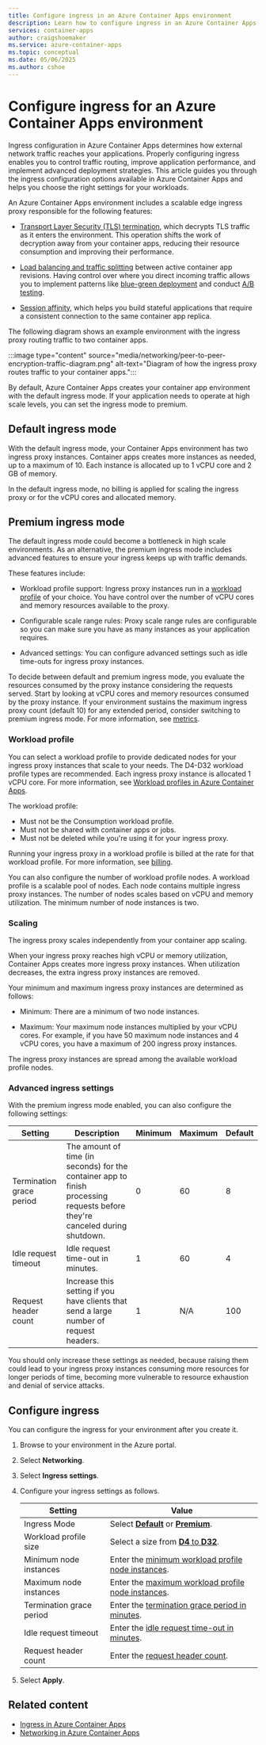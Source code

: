```yaml
---
title: Configure ingress in an Azure Container Apps environment
description: Learn how to configure ingress in an Azure Container Apps environment.
services: container-apps
author: craigshoemaker
ms.service: azure-container-apps
ms.topic: conceptual
ms.date: 05/06/2025
ms.author: cshoe
---
```


# Configure ingress for an Azure Container Apps environment

Ingress configuration in Azure Container Apps determines how external network traffic reaches your applications. Properly configuring ingress enables you to control traffic routing, improve application performance, and implement advanced deployment strategies. This article guides you through the ingress configuration options available in Azure Container Apps and helps you choose the right settings for your workloads.

An Azure Container Apps environment includes a scalable edge ingress proxy responsible for the following features:

- [Transport Layer Security (TLS) termination](networking.md#http-edge-proxy-behavior), which decrypts TLS traffic as it enters the environment. This operation shifts the work of decryption away from your container apps, reducing their resource consumption and improving their performance.

- [Load balancing and traffic splitting](traffic-splitting.md) between active container app revisions. Having control over where you direct incoming traffic allows you to implement patterns like [blue-green deployment](blue-green-deployment.md) and conduct [A/B testing](https://wikipedia.org/wiki/A/B_testing).

- [Session affinity](./sticky-sessions.md), which helps you build stateful applications that require a consistent connection to the same container app replica.

The following diagram shows an example environment with the ingress proxy routing traffic to two container apps.

:::image type="content" source="media/networking/peer-to-peer-encryption-traffic-diagram.png" alt-text="Diagram of how the ingress proxy routes traffic to your container apps.":::

By default, Azure Container Apps creates your container app environment with the default ingress mode. If your application needs to operate at high scale levels, you can set the ingress mode to premium.

## Default ingress mode

With the default ingress mode, your Container Apps environment has two ingress proxy instances. Container apps creates more instances as needed, up to a maximum of 10. Each instance is allocated up to 1 vCPU core and 2 GB of memory.

In the default ingress mode, no billing is applied for scaling the ingress proxy or for the vCPU cores and allocated memory.

## Premium ingress mode

The default ingress mode could become a bottleneck in high scale environments. As an alternative, the premium ingress mode includes advanced features to ensure your ingress keeps up with traffic demands.

These features include:

- Workload profile support: Ingress proxy instances run in a [workload profile](workload-profiles-overview.md) of your choice. You have control over the number of vCPU cores and memory resources available to the proxy.

- Configurable scale range rules: Proxy scale range rules are configurable so you can make sure you have as many instances as your application requires.

- Advanced settings: You can configure advanced settings such as idle time-outs for ingress proxy instances.

To decide between default and premium ingress mode, you evaluate the resources consumed by the proxy instance considering the requests served. Start by looking at vCPU cores and memory resources consumed by the proxy instance. If your environment sustains the maximum ingress proxy count (default 10) for any extended period, consider switching to premium ingress mode. For more information, see [metrics](metrics.md).

### Workload profile

You can select a workload profile to provide dedicated nodes for your ingress proxy instances that scale to your needs. The D4-D32 workload profile types are recommended. Each ingress proxy instance is allocated 1 vCPU core. For more information, see [Workload profiles in Azure Container Apps](workload-profiles-overview.md).

The workload profile:

- Must not be the Consumption workload profile.
- Must not be shared with container apps or jobs.
- Must not be deleted while you're using it for your ingress proxy.

Running your ingress proxy in a workload profile is billed at the rate for that workload profile. For more information, see [billing](billing.md#consumption-dedicated).

You can also configure the number of workload profile nodes. A workload profile is a scalable pool of nodes. Each node contains multiple ingress proxy instances. The number of nodes scales based on vCPU and memory utilization. The minimum number of node instances is two.

### Scaling

The ingress proxy scales independently from your container app scaling.

When your ingress proxy reaches high vCPU or memory utilization, Container Apps creates more ingress proxy instances. When utilization decreases, the extra ingress proxy instances are removed.

Your minimum and maximum ingress proxy instances are determined as follows:

- Minimum: There are a minimum of two node instances.

- Maximum: Your maximum node instances multiplied by your vCPU cores. For example, if you have 50 maximum node instances and 4 vCPU cores, you have a maximum of 200 ingress proxy instances.

The ingress proxy instances are spread among the available workload profile nodes.

### Advanced ingress settings

With the premium ingress mode enabled, you can also configure the following settings:

| Setting | Description | Minimum | Maximum | Default |
|---|---|---|---|---|
| Termination grace period | The amount of time (in seconds) for the container app to finish processing requests before they're canceled during shutdown. | 0 | 60 | 8 |
| Idle request timeout | Idle request time-out in minutes. | 1 | 60 | 4 |
| Request header count | Increase this setting if you have clients that send a large number of request headers. | 1 | N/A | 100 |

You should only increase these settings as needed, because raising them could lead to your ingress proxy instances consuming more resources for longer periods of time, becoming more vulnerable to resource exhaustion and denial of service attacks.

## Configure ingress

You can configure the ingress for your environment after you create it.

1. Browse to your environment in the Azure portal.
1. Select **Networking**.
1. Select **Ingress settings**.
1. Configure your ingress settings as follows.

    | Setting | Value |
    |---|---|
    | Ingress Mode| Select [**Default**](#default-ingress-mode) or [**Premium**](#premium-ingress-mode). |
    | Workload profile size | Select a size from [**D4** to **D32**](#workload-profile). |
    | Minimum node instances | Enter the [minimum workload profile node instances](#workload-profile). |
    | Maximum node instances | Enter the [maximum workload profile node instances](#workload-profile). |
    | Termination grace period |Enter the [termination grace period in minutes](#advanced-ingress-settings). |
    | Idle request timeout| Enter the [idle request time-out in minutes](#advanced-ingress-settings). |
    | Request header count | Enter the [request header count](#advanced-ingress-settings). |

1. Select **Apply**.

## Related content

- [Ingress in Azure Container Apps](ingress-overview.md)
- [Networking in Azure Container Apps](networking.md)